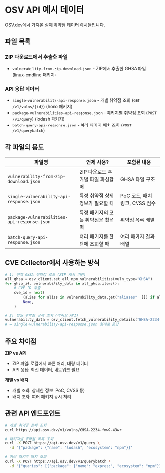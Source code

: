 # OSV API 예시 데이터

OSV.dev에서 가져온 실제 취약점 데이터 예시들입니다.

## 파일 목록

### ZIP 다운로드에서 추출한 파일
- `vulnerability-from-zip-download.json` - ZIP에서 추출한 GHSA 파일 (linux-cmdline 패키지)

### API 응답 데이터  
- `single-vulnerability-api-response.json` - 개별 취약점 조회 (`GET /v1/vulns/{id}`) (hono 패키지)
- `package-vulnerabilities-api-response.json` - 패키지별 취약점 조회 (`POST /v1/query`) (lodash 패키지)
- `batch-query-api-response.json` - 여러 패키지 배치 조회 (`POST /v1/querybatch`)

## 각 파일의 용도

| 파일명 | 언제 사용? | 포함된 내용 |
|--------|-----------|-------------|
| `vulnerability-from-zip-download.json` | ZIP 다운로드 후 개별 파일 파싱할 때 | GHSA 파일 구조 |
| `single-vulnerability-api-response.json` | 특정 취약점 상세 정보가 필요할 때 | PoC 코드, 패치 링크, CVSS 점수 |
| `package-vulnerabilities-api-response.json` | 특정 패키지의 모든 취약점을 찾을 때 | 취약점 목록 배열 |
| `batch-query-api-response.json` | 여러 패키지를 한번에 조회할 때 | 여러 패키지 결과 배열 |

## CVE Collector에서 사용하는 방식

```python
# 1) 전체 GHSA 취약점 로드 (ZIP 캐시 기반)
all_ghsa = osv_client.get_all_npm_vulnerabilities(vuln_type="GHSA")
for ghsa_id, vulnerability_data in all_ghsa.items():
    # CVE ID 추출
    cve_id = next(
        (alias for alias in vulnerability_data.get("aliases", []) if alias.startswith("CVE")),
        None,
    )

# 2) 단일 취약점 상세 조회 (라이브 API)
vulnerability_data = osv_client.fetch_vulnerability_details("GHSA-2234-fmw7-43wr")
# → single-vulnerability-api-response.json 형태로 응답
```

## 주요 차이점

**ZIP vs API**
- ZIP 파일: 로컬에서 빠른 처리, 대량 데이터
- API 응답: 최신 데이터, 네트워크 필요

**개별 vs 배치**
- 개별 조회: 상세한 정보 (PoC, CVSS 등)
- 배치 조회: 여러 패키지 동시 처리

## 관련 API 엔드포인트

```bash
# 개별 취약점 상세 조회
curl https://api.osv.dev/v1/vulns/GHSA-2234-fmw7-43wr

# 패키지별 취약점 목록 조회
curl -X POST https://api.osv.dev/v1/query \
  -d '{"package": {"name": "lodash", "ecosystem": "npm"}}'

# 여러 패키지 배치 조회
curl -X POST https://api.osv.dev/v1/querybatch \
  -d '{"queries": [{"package": {"name": "express", "ecosystem": "npm"}}]}'
``` 